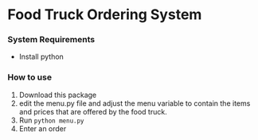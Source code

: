 # Food Truck Ordering System

### System Requirements

* Install python

### How to use

1. Download this package
2. edit the menu.py file and adjust the menu variable to contain the items and prices that are offered by the food truck. 
3. Run ```python menu.py```
4. Enter an order

